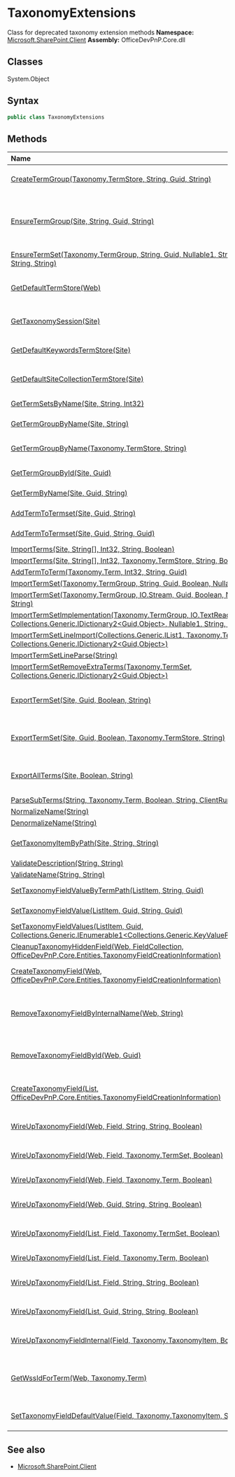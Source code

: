 # TaxonomyExtensions
Class for deprecated taxonomy extension methods
**Namespace:** [Microsoft.SharePoint.Client](Microsoft.SharePoint.Client.md)
**Assembly:** OfficeDevPnP.Core.dll
## Classes
System.Object
## Syntax
```C#
public class TaxonomyExtensions
```
## Methods
|**Name**|**Description**|
|:-----|:-----|
| [CreateTermGroup(Taxonomy.TermStore, String, Guid, String)](TaxonomyExtensionsCreateTermGroupTaxonomy.TermStoreStringGuidString.md) | Creates a new term group, in the specified term store.
| [EnsureTermGroup(Site, String, Guid, String)](TaxonomyExtensionsEnsureTermGroupSiteStringGuidString.md) | Ensures the named group exists, returning a reference to the group, and creating or updating as necessary.
| [EnsureTermSet(Taxonomy.TermGroup, String, Guid, Nullable1<Int32>, String, Nullable1<Boolean>, String, String)](TaxonomyExtensionsEnsureTermSetTaxonomy.TermGroupStringGuidNullable1<Int32>StringNullable1<Boolean>StringString.md) | 
| [GetDefaultTermStore(Web)](TaxonomyExtensionsGetDefaultTermStoreWeb.md) | Private method used for resolving taxonomy term set for taxonomy field
| [GetTaxonomySession(Site)](TaxonomyExtensionsGetTaxonomySessionSite.md) | Returns a new taxonomy session for the current site
| [GetDefaultKeywordsTermStore(Site)](TaxonomyExtensionsGetDefaultKeywordsTermStoreSite.md) | Returns the default keywords termstore for the current site
| [GetDefaultSiteCollectionTermStore(Site)](TaxonomyExtensionsGetDefaultSiteCollectionTermStoreSite.md) | Returns the default site collection termstore
| [GetTermSetsByName(Site, String, Int32)](TaxonomyExtensionsGetTermSetsByNameSiteStringInt32.md) | Finds a termset by name
| [GetTermGroupByName(Site, String)](TaxonomyExtensionsGetTermGroupByNameSiteString.md) | Finds a termgroup by name
| [GetTermGroupByName(Taxonomy.TermStore, String)](TaxonomyExtensionsGetTermGroupByNameTaxonomy.TermStoreString.md) | Gets the named term group, if it exists in the term store.
| [GetTermGroupById(Site, Guid)](TaxonomyExtensionsGetTermGroupByIdSiteGuid.md) | Finds a termgroup by its ID
| [GetTermByName(Site, Guid, String)](TaxonomyExtensionsGetTermByNameSiteGuidString.md) | Gets a Taxonomy Term by Name
| [AddTermToTermset(Site, Guid, String)](TaxonomyExtensionsAddTermToTermsetSiteGuidString.md) | Adds a term to a given termset
| [AddTermToTermset(Site, Guid, String, Guid)](TaxonomyExtensionsAddTermToTermsetSiteGuidStringGuid.md) | Adds a term to a given termset
| [ImportTerms(Site, String[], Int32, String, Boolean)](TaxonomyExtensionsImportTermsSiteString[]Int32StringBoolean.md) | Imports an array of | delimited strings into the deafult site collection termstore. Specify strings in this format: TermGroup|TermSet|Term E.g. "Locations|Nordics|Sweden"
| [ImportTerms(Site, String[], Int32, Taxonomy.TermStore, String, Boolean)](TaxonomyExtensionsImportTermsSiteString[]Int32Taxonomy.TermStoreStringBoolean.md) | Imports an array of | delimited strings into the deafult site collection termstore. Specify strings in this format: TermGroup|TermSet|Term E.g. "Locations|Nordics|Sweden"
| [AddTermToTerm(Taxonomy.Term, Int32, String, Guid)](TaxonomyExtensionsAddTermToTermTaxonomy.TermInt32StringGuid.md) | 
| [ImportTermSet(Taxonomy.TermGroup, String, Guid, Boolean, Nullable1<Boolean>, String, String)](TaxonomyExtensionsImportTermSetTaxonomy.TermGroupStringGuidBooleanNullable1<Boolean>StringString.md) | 
| [ImportTermSet(Taxonomy.TermGroup, IO.Stream, Guid, Boolean, Nullable1<Boolean>, String, String)](TaxonomyExtensionsImportTermSetTaxonomy.TermGroupIO.StreamGuidBooleanNullable1<Boolean>StringString.md) | 
| [ImportTermSetImplementation(Taxonomy.TermGroup, IO.TextReader, Guid, Collections.Generic.IDictionary2<Guid,Object>, Nullable1<Boolean>, String, String, Boolean&)](TaxonomyExtensionsImportTermSetImplementationTaxonomy.TermGroupIO.TextReaderGuidCollections.Generic.IDictionary2<Guid,Object>Nullable1<Boolean>StringStringBoolean&.md) | 
| [ImportTermSetLineImport(Collections.Generic.IList1<String>, Taxonomy.TermSet, Int32, Int32, Collections.Generic.IDictionary2<Guid,Object>)](TaxonomyExtensionsImportTermSetLineImportCollections.Generic.IList1<String>Taxonomy.TermSetInt32Int32Collections.Generic.IDictionary2<Guid,Object>.md) | 
| [ImportTermSetLineParse(String)](TaxonomyExtensionsImportTermSetLineParseString.md) | 
| [ImportTermSetRemoveExtraTerms(Taxonomy.TermSet, Collections.Generic.IDictionary2<Guid,Object>)](TaxonomyExtensionsImportTermSetRemoveExtraTermsTaxonomy.TermSetCollections.Generic.IDictionary2<Guid,Object>.md) | 
| [ExportTermSet(Site, Guid, Boolean, String)](TaxonomyExtensionsExportTermSetSiteGuidBooleanString.md) | Exports the full list of terms from all termsets in all termstores.
| [ExportTermSet(Site, Guid, Boolean, Taxonomy.TermStore, String)](TaxonomyExtensionsExportTermSetSiteGuidBooleanTaxonomy.TermStoreString.md) | Exports the full list of terms from all termsets in all termstores.
| [ExportAllTerms(Site, Boolean, String)](TaxonomyExtensionsExportAllTermsSiteBooleanString.md) | Exports the full list of terms from all termsets in all termstores.
| [ParseSubTerms(String, Taxonomy.Term, Boolean, String, ClientRuntimeContext)](TaxonomyExtensionsParseSubTermsStringTaxonomy.TermBooleanStringClientRuntimeContext.md) | 
| [NormalizeName(String)](TaxonomyExtensionsNormalizeNameString.md) | 
| [DenormalizeName(String)](TaxonomyExtensionsDenormalizeNameString.md) | 
| [GetTaxonomyItemByPath(Site, String, String)](TaxonomyExtensionsGetTaxonomyItemByPathSiteStringString.md) | Returns a taxonomy item by it's path, e.g. Group|Set|Term
| [ValidateDescription(String, String)](TaxonomyExtensionsValidateDescriptionStringString.md) | 
| [ValidateName(String, String)](TaxonomyExtensionsValidateNameStringString.md) | 
| [SetTaxonomyFieldValueByTermPath(ListItem, String, Guid)](TaxonomyExtensionsSetTaxonomyFieldValueByTermPathListItemStringGuid.md) | Sets a value in a taxonomy field
| [SetTaxonomyFieldValue(ListItem, Guid, String, Guid)](TaxonomyExtensionsSetTaxonomyFieldValueListItemGuidStringGuid.md) | Sets a value of a taxonomy field
| [SetTaxonomyFieldValues(ListItem, Guid, Collections.Generic.IEnumerable1<Collections.Generic.KeyValuePair2<Guid,String>>)](TaxonomyExtensionsSetTaxonomyFieldValuesListItemGuidCollections.Generic.IEnumerable1<Collections.Generic.KeyValuePair2<Guid,String>>.md) | 
| [CleanupTaxonomyHiddenField(Web, FieldCollection, OfficeDevPnP.Core.Entities.TaxonomyFieldCreationInformation)](TaxonomyExtensionsCleanupTaxonomyHiddenFieldWebFieldCollectionOfficeDevPnP.Core.Entities.TaxonomyFieldCreationInformation.md) | 
| [CreateTaxonomyField(Web, OfficeDevPnP.Core.Entities.TaxonomyFieldCreationInformation)](TaxonomyExtensionsCreateTaxonomyFieldWebOfficeDevPnP.Core.Entities.TaxonomyFieldCreationInformation.md) | Can be used to create taxonomy field remotely to web.
| [RemoveTaxonomyFieldByInternalName(Web, String)](TaxonomyExtensionsRemoveTaxonomyFieldByInternalNameWebString.md) | Removes a taxonomy field (site column) and its associated hidden field by internal name
| [RemoveTaxonomyFieldById(Web, Guid)](TaxonomyExtensionsRemoveTaxonomyFieldByIdWebGuid.md) | Removes a taxonomy field (site column) and its associated hidden field by id
| [CreateTaxonomyField(List, OfficeDevPnP.Core.Entities.TaxonomyFieldCreationInformation)](TaxonomyExtensionsCreateTaxonomyFieldListOfficeDevPnP.Core.Entities.TaxonomyFieldCreationInformation.md) | Can be used to create taxonomy field remotely in a list.
| [WireUpTaxonomyField(Web, Field, String, String, Boolean)](TaxonomyExtensionsWireUpTaxonomyFieldWebFieldStringStringBoolean.md) | Wires up MMS field to the specified term set.
| [WireUpTaxonomyField(Web, Field, Taxonomy.TermSet, Boolean)](TaxonomyExtensionsWireUpTaxonomyFieldWebFieldTaxonomy.TermSetBoolean.md) | Wires up MMS field to the specified term set.
| [WireUpTaxonomyField(Web, Field, Taxonomy.Term, Boolean)](TaxonomyExtensionsWireUpTaxonomyFieldWebFieldTaxonomy.TermBoolean.md) | Wires up MMS field to the specified term.
| [WireUpTaxonomyField(Web, Guid, String, String, Boolean)](TaxonomyExtensionsWireUpTaxonomyFieldWebGuidStringStringBoolean.md) | Wires up MMS field to the specified term set.
| [WireUpTaxonomyField(List, Field, Taxonomy.TermSet, Boolean)](TaxonomyExtensionsWireUpTaxonomyFieldListFieldTaxonomy.TermSetBoolean.md) | Wires up MMS field to the specified term set.
| [WireUpTaxonomyField(List, Field, Taxonomy.Term, Boolean)](TaxonomyExtensionsWireUpTaxonomyFieldListFieldTaxonomy.TermBoolean.md) | Wires up MMS field to the specified term.
| [WireUpTaxonomyField(List, Field, String, String, Boolean)](TaxonomyExtensionsWireUpTaxonomyFieldListFieldStringStringBoolean.md) | Wires up MMS field to the specified term set.
| [WireUpTaxonomyField(List, Guid, String, String, Boolean)](TaxonomyExtensionsWireUpTaxonomyFieldListGuidStringStringBoolean.md) | Wires up MMS field to the specified term set.
| [WireUpTaxonomyFieldInternal(Field, Taxonomy.TaxonomyItem, Boolean)](TaxonomyExtensionsWireUpTaxonomyFieldInternalFieldTaxonomy.TaxonomyItemBoolean.md) | Wires up MMS field to the specified term set or term.
| [GetWssIdForTerm(Web, Taxonomy.Term)](TaxonomyExtensionsGetWssIdForTermWebTaxonomy.Term.md) | Returns the Id for a term if present in the TaxonomyHiddenList. Otherwise returns -1;
| [SetTaxonomyFieldDefaultValue(Field, Taxonomy.TaxonomyItem, String, Boolean)](TaxonomyExtensionsSetTaxonomyFieldDefaultValueFieldTaxonomy.TaxonomyItemStringBoolean.md) | Sets the default value for a managed metadata field
## See also
- [Microsoft.SharePoint.Client](Microsoft.SharePoint.Client.md)
